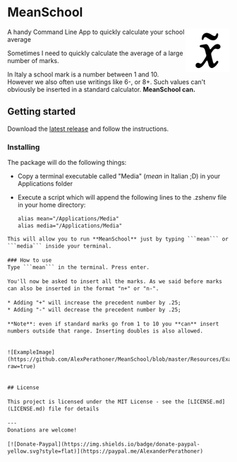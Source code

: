 # MeanSchool
<img src="https://raw.githubusercontent.com/AlexPerathoner/MeanSchool/master/Resources/MeanIcon2.png" align="right"
     title="MeanSchool by Alexander Perathoner" width="100" height="100">
A handy Command Line App to quickly calculate your school average

Sometimes I need to quickly calculate the average of a large number of marks.

In Italy a school mark is a number between 1 and 10. However we also often use writings like 6-, or 8+. Such values can't obviously be inserted in a standard calculator. **MeanSchool can.**

## Getting started
Download the [latest release](https://github.com/AlexPerathoner/MeanSchool/releases/latest) and follow the instructions.

### Installing
The package will do the following things:

* Copy a terminal executable called "Media" (*mean* in Italian ;D) in your Applications folder
* Execute a script which will append the following lines to the .zshenv file in your home directory:
	
	```
	alias mean="/Applications/Media"
	alias media="/Applications/Media"
```
This will allow you to run **MeanSchool** just by typing ```mean``` or ```media``` inside your terminal.

### How to use
Type ```mean``` in the terminal. Press enter.

You'll now be asked to insert all the marks. As we said before marks can also be inserted in the format "n+" or "n-".

* Adding "+" will increase the precedent number by .25;
* Adding "-" will decrease the precedent number by .25;

**Note**: even if standard marks go from 1 to 10 you **can** insert numbers outside that range. Inserting doubles is also allowed.

 
![ExampleImage](https://github.com/AlexPerathoner/MeanSchool/blob/master/Resources/Example.png?raw=true)


## License

This project is licensed under the MIT License - see the [LICENSE.md](LICENSE.md) file for details

---
Donations are welcome!

[![Donate-Paypal](https://img.shields.io/badge/donate-paypal-yellow.svg?style=flat)](https://paypal.me/AlexanderPerathoner)